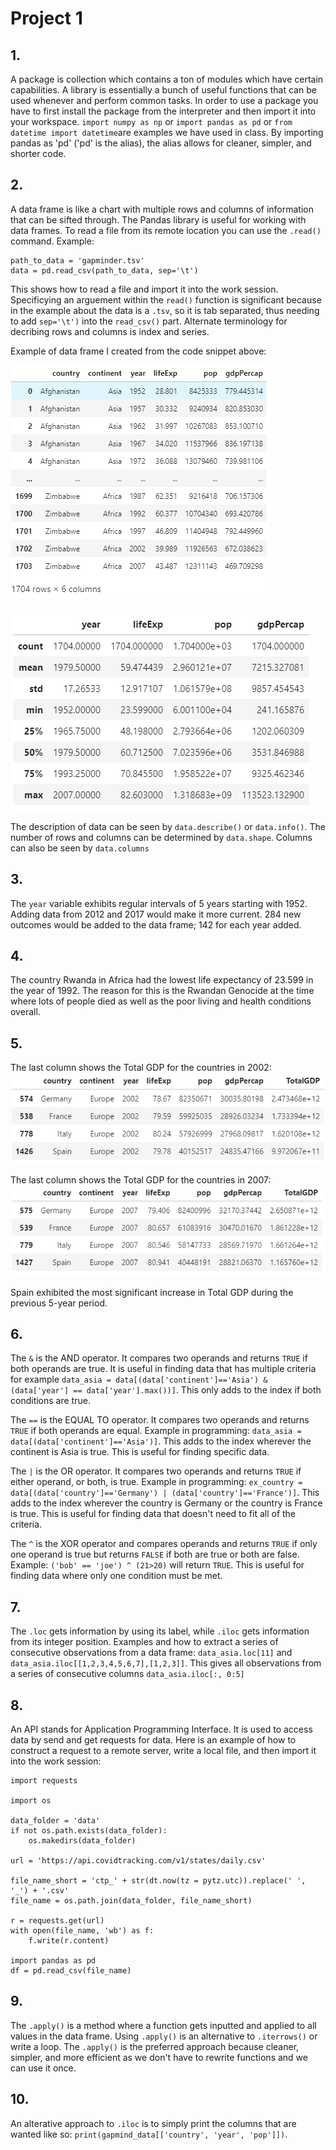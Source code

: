 # Project 1

## 1. 
A package is collection which contains a ton of modules which have certain capabilities. A library is essentially a bunch of useful functions that can be used whenever and perform common tasks. In order to use a package you have to first install the package from the interpreter and then import it into your workspace. ```import numpy as np``` or ```import pandas as pd``` or ```from datetime import datetime```are examples we have used in class. By importing pandas as 'pd' ('pd' is the alias), the alias allows for cleaner, simpler, and shorter code. 

## 2. 
A data frame is like a chart with multiple rows and columns of information that can be sifted through. The Pandas library is useful for working with data frames. To read a file from its remote location you can use the ```.read()``` command. Example:
```
path_to_data = 'gapminder.tsv'
data = pd.read_csv(path_to_data, sep='\t')
``` 
This shows how to read a file and import it into the work session. Specificying an arguement within the ```read()``` function is significant because in the example about the data is a ```.tsv```, so it is tab separated, thus needing to add ```sep='\t')``` into the ```read_csv()``` part. Alternate terminology for decribing rows and columns is index and series. 

Example of data frame I created from the code snippet above:

![](gapminderpic.PNG)

![](gapminderdescribe.PNG)

The description of data can be seen by ```data.describe()``` or ```data.info()```. The number of rows and columns can be determined by ```data.shape```. Columns can also be seen by ```data.columns```

## 3. 
The ```year``` variable exhibits regular intervals of 5 years starting with 1952. Adding data from 2012 and 2017 would make it more current. 284 new outcomes would be added to the data frame; 142 for each year added. 

## 4. 
The country Rwanda in Africa had the lowest life expectancy of 23.599 in the year of 1992. The reason for this is the Rwandan Genocide at the time where lots of people died as well as the poor living and health conditions overall. 

## 5. 
The last column shows the Total GDP for the countries in 2002:
![](2002.PNG)

The last column shows the Total GDP for the countries in 2007:
![](2007.PNG)

Spain exhibited the most significant increase in Total GDP during the previous 5-year period.

## 6. 
The ``` & ``` is the AND operator. It compares two operands and returns ```TRUE``` if both operands are true. It is useful in finding data that has multiple criteria for example ```data_asia = data[(data['continent']=='Asia') & (data['year'] == data['year'].max())]```. This only adds to the index if both conditions are true. 

The ```==``` is the EQUAL TO operator. It compares two operands and returns ```TRUE``` if both operands are equal. Example in programming: ```data_asia = data[(data['continent']=='Asia')]```. This adds to the index wherever the continent is Asia is true. This is useful for finding specific data. 

The ```|``` is the OR operator. It compares two operands and returns ```TRUE``` if either operand, or both, is true. Example in programming: ```ex_country = data[(data['country']=='Germany') | (data['country']=='France')]```. This adds to the index wherever the country is Germany or the country is France is true. This is useful for finding data that doesn't need to fit all of the criteria. 

The ```^``` is the XOR operator and compares operands and returns ```TRUE``` if only one operand is true but returns ```FALSE``` if both are true or both are false. Example: ```('bob' == 'joe') ^ (21>20)``` will return ```TRUE```. This is useful for finding data where only one condition must be met. 

## 7. 
The ```.loc``` gets information by using its label, while ```.iloc``` gets information from its integer position. Examples and how to extract a series of consecutive observations from a data frame: ```data_asia.loc[11]``` and ```data_asia.iloc[[1,2,3,4,5,6,7],[1,2,3]]```. This gives all observations from a series of consecutive columns ```data_asia.iloc[:, 0:5]```

## 8. 
An API stands for Application Programming Interface. It is used to access data by send and get requests for data. Here is an example of how to construct a request to a remote server, write a local file, and then import it into the work session:
```
import requests

import os

data_folder = 'data'
if not os.path.exists(data_folder):
    os.makedirs(data_folder)

url = 'https://api.covidtracking.com/v1/states/daily.csv'

file_name_short = 'ctp_' + str(dt.now(tz = pytz.utc)).replace(' ', '_') + '.csv'
file_name = os.path.join(data_folder, file_name_short)

r = requests.get(url)
with open(file_name, 'wb') as f:
    f.write(r.content)

import pandas as pd
df = pd.read_csv(file_name)
```

## 9. 
The ```.apply()``` is a method where a function gets inputted and applied to all values in the data frame. Using ```.apply()``` is an alternative to  ```.iterrows()``` or write  a loop. The ```.apply()``` is the preferred approach because cleaner, simpler, and more efficient as we don't have to rewrite functions and we can use it once. 

## 10. 
An alterative approach to ```.iloc``` is to simply print the columns that are wanted like so: ```print(gapmind_data[['country', 'year', 'pop']])```. 

